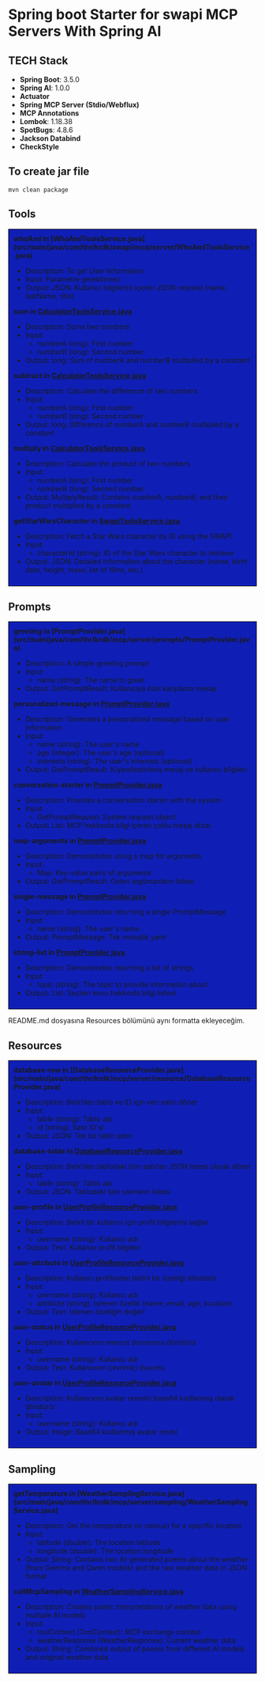 # Spring boot Starter for swapi MCP Servers With Spring AI

## TECH Stack

- **Spring Boot**: 3.5.0
- **Spring AI**: 1.0.0
- **Actuator**
- **Spring MCP Server (Stdio/Webflux)**
- **MCP Annotations**
- **Lombok**: 1.18.38
- **SpotBugs**: 4.8.6
- **Jackson Databind**
- **CheckStyle**

## To create jar file

```shell
mvn clean package
```

## Tools

<div style="border: 1px solid #050505; padding: 10px; background-color: #0f1fb5;">
<b>whoAmI in [WhoAmIToolsService.java](src/main/java/com/thr/krdk/swapi/mcp/server/WhoAmIToolsService.java)</b>
<ul>
  <li>Description: To get User Information</li>
  <li>Input: Parametre gerektirmez</li>
  <li>Output: JSON: Kullanıcı bilgilerini içeren JSON nesnesi (name, lastName, title)</li>
</ul>

<b>sum in [CalculatorToolsService.java](src/main/java/com/thr/krdk/mcp/server/CalculatorToolsService.java)</b>
<ul>
  <li>Description: Sums two numbers</li>
  <li>Input:
    <ul>
      <li>numberA (long): First number</li>
      <li>numberB (long): Second number</li>
    </ul>
  </li>
  <li>Output: long: Sum of numberA and numberB multiplied by a constant</li>
</ul>

<b>subtract in [CalculatorToolsService.java](src/main/java/com/thr/krdk/mcp/server/CalculatorToolsService.java)</b>
<ul>
  <li>Description: Calculate the difference of two numbers</li>
  <li>Input:
    <ul>
      <li>numberA (long): First number</li>
      <li>numberB (long): Second number</li>
    </ul>
  </li>
  <li>Output: long: Difference of numberA and numberB multiplied by a constant</li>
</ul>

<b>multiply in [CalculatorToolsService.java](src/main/java/com/thr/krdk/mcp/server/CalculatorToolsService.java)</b>
<ul>
  <li>Description: Calculate the product of two numbers</li>
  <li>Input:
    <ul>
      <li>numberA (long): First number</li>
      <li>numberB (long): Second number</li>
    </ul>
  </li>
  <li>Output: MultiplyResult: Contains numberA, numberB, and their product multiplied by a constant</li>
</ul>

<b>getStarWarsCharacter in [SwapiToolsService.java](src/main/java/com/thr/krdk/mcp/server/SwapiToolsService.java)</b>
<ul> 
  <li>Description: Fetch a Star Wars character by ID using the SWAPI</li>
  <li>Input: 
    <ul>
      <li>characterId (string): ID of the Star Wars character to retrieve</li>
    </ul>
  </li>
  <li>Output: JSON: Detailed information about the character (name, birth date, height, mass, list of films, etc.)</li>
</ul>
</div>

## Prompts

<div style="border: 1px solid #050505; padding: 10px; background-color: #0f1fb5;">
<b>greeting in [PromptProvider.java](src/main/java/com/thr/krdk/mcp/server/prompts/PromptProvider.java)</b>
<ul>
  <li>Description: A simple greeting prompt</li>
  <li>Input:
    <ul>
      <li>name (string): The name to greet</li>
    </ul>
  </li>
  <li>Output: GetPromptResult: Kullanıcıya özel karşılama mesajı</li>
</ul>

<b>personalized-message in [PromptProvider.java](src/main/java/com/thr/krdk/mcp/server/prompts/PromptProvider.java)</b>
<ul>
  <li>Description: Generates a personalized message based on user information</li>
  <li>Input:
    <ul>
      <li>name (string): The user's name</li>
      <li>age (integer): The user's age (optional)</li>
      <li>interests (string): The user's interests (optional)</li>
    </ul>
  </li>
  <li>Output: GetPromptResult: Kişiselleştirilmiş mesaj ve kullanıcı bilgileri</li>
</ul>

<b>conversation-starter in [PromptProvider.java](src/main/java/com/thr/krdk/mcp/server/prompts/PromptProvider.java)</b>
<ul>
  <li>Description: Provides a conversation starter with the system</li>
  <li>Input:
    <ul>
      <li>GetPromptRequest: System request object</li>
    </ul>
  </li>
  <li>Output: List<PromptMessage>: MCP hakkında bilgi içeren çoklu mesaj dizisi</li>
</ul>

<b>map-arguments in [PromptProvider.java](src/main/java/com/thr/krdk/mcp/server/prompts/PromptProvider.java)</b>
<ul>
  <li>Description: Demonstrates using a map for arguments</li>
  <li>Input:
    <ul>
      <li>Map<String, Object>: Key-value pairs of arguments</li>
    </ul>
  </li>
  <li>Output: GetPromptResult: Gelen argümanların listesi</li>
</ul>

<b>single-message in [PromptProvider.java](src/main/java/com/thr/krdk/mcp/server/prompts/PromptProvider.java)</b>
<ul>
  <li>Description: Demonstrates returning a single PromptMessage</li>
  <li>Input:
    <ul>
      <li>name (string): The user's name</li>
    </ul>
  </li>
  <li>Output: PromptMessage: Tek mesajlık yanıt</li>
</ul>

<b>string-list in [PromptProvider.java](src/main/java/com/thr/krdk/mcp/server/prompts/PromptProvider.java)</b>
<ul>
  <li>Description: Demonstrates returning a list of strings</li>
  <li>Input:
    <ul>
      <li>topic (string): The topic to provide information about</li>
    </ul>
  </li>
  <li>Output: List<String>: Seçilen konu hakkında bilgi listesi</li>
</ul>
</div>

README.md dosyasına Resources bölümünü aynı formatta ekleyeceğim.


## Resources

<div style="border: 1px solid #050505; padding: 10px; background-color: #0f1fb5;">
<b>database-row in [DatabaseResourceProvider.java](src/main/java/com/thr/krdk/mcp/server/resource/DatabaseResourceProvider.java)</b>
<ul>
  <li>Description: Belirtilen tablo ve ID için veri satırı döner</li>
  <li>Input:
    <ul>
      <li>table (string): Tablo adı</li>
      <li>id (string): Satır ID'si</li>
    </ul>
  </li>
  <li>Output: JSON: Tek bir tablo satırı</li>
</ul>

<b>database-table in [DatabaseResourceProvider.java](src/main/java/com/thr/krdk/mcp/server/resource/DatabaseResourceProvider.java)</b>
<ul>
  <li>Description: Belirtilen tablodaki tüm satırları JSON listesi olarak döner</li>
  <li>Input:
    <ul>
      <li>table (string): Tablo adı</li>
    </ul>
  </li>
  <li>Output: JSON: Tablodaki tüm satırların listesi</li>
</ul>

<b>user-profile in [UserProfileResourceProvider.java](src/main/java/com/thr/krdk/mcp/server/resource/UserProfileResourceProvider.java)</b>
<ul>
  <li>Description: Belirli bir kullanıcı için profil bilgilerini sağlar</li>
  <li>Input:
    <ul>
      <li>username (string): Kullanıcı adı</li>
    </ul>
  </li>
  <li>Output: Text: Kullanıcı profil bilgileri</li>
</ul>

<b>user-attribute in [UserProfileResourceProvider.java](src/main/java/com/thr/krdk/mcp/server/resource/UserProfileResourceProvider.java)</b>
<ul>
  <li>Description: Kullanıcı profilinden belirli bir özelliği döndürür</li>
  <li>Input:
    <ul>
      <li>username (string): Kullanıcı adı</li>
      <li>attribute (string): İstenen özellik (name, email, age, location)</li>
    </ul>
  </li>
  <li>Output: Text: İstenen özelliğin değeri</li>
</ul>

<b>user-status in [UserProfileResourceProvider.java](src/main/java/com/thr/krdk/mcp/server/resource/UserProfileResourceProvider.java)</b>
<ul>
  <li>Description: Kullanıcının mevcut durumunu döndürür</li>
  <li>Input:
    <ul>
      <li>username (string): Kullanıcı adı</li>
    </ul>
  </li>
  <li>Output: Text: Kullanıcının çevrimiçi durumu</li>
</ul>

<b>user-avatar in [UserProfileResourceProvider.java](src/main/java/com/thr/krdk/mcp/server/resource/UserProfileResourceProvider.java)</b>
<ul>
  <li>Description: Kullanıcının avatar resmini base64 kodlanmış olarak döndürür</li>
  <li>Input:
    <ul>
      <li>username (string): Kullanıcı adı</li>
    </ul>
  </li>
  <li>Output: Image: Base64 kodlanmış avatar resmi</li>
</ul>
</div>

## Sampling

<div style="border: 1px solid #050505; padding: 10px; background-color: #0f1fb5;">
<b>getTemperature in [WeatherSamplingService.java](src/main/java/com/thr/krdk/mcp/server/sampling/WeatherSamplingService.java)</b>
<ul>
  <li>Description: Get the temperature (in celsius) for a specific location</li>
  <li>Input:
    <ul>
      <li>latitude (double): The location latitude</li>
      <li>longitude (double): The location longitude</li>
    </ul>
  </li>
  <li>Output: String: Contains two AI-generated poems about the weather (from Gemma and Qwen models) and the raw weather data in JSON format</li>
</ul>

<b>callMcpSampling in [WeatherSamplingService.java](src/main/java/com/thr/krdk/mcp/server/sampling/WeatherSamplingService.java)</b>
<ul>
  <li>Description: Creates poetic interpretations of weather data using multiple AI models</li>
  <li>Input:
    <ul>
      <li>toolContext (ToolContext): MCP exchange context</li>
      <li>weatherResponse (WeatherResponse): Current weather data</li>
    </ul>
  </li>
  <li>Output: String: Combined output of poems from different AI models and original weather data</li>
</ul>
</div>